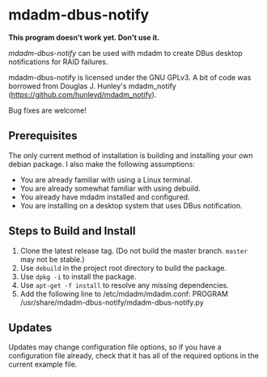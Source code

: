 # mdadm-dbus-notify

**This program doesn't work yet. Don't use it.**

_mdadm-dbus-notify_ can be used with mdadm to create DBus desktop notifications for RAID failures.

mdadm-dbus-notify is licensed under the GNU GPLv3. A bit of code was borrowed from Douglas J. Hunley's mdadm\_notify (https://github.com/hunleyd/mdadm_notify).

Bug fixes are welcome!

## Prerequisites

The only current method of installation is building and installing your own debian package. I also make the following assumptions:

*    You are already familiar with using a Linux terminal.
*    You are already somewhat familiar with using debuild.
*    You already have mdadm installed and configured.
*    You are installing on a desktop system that uses DBus notification.

## Steps to Build and Install

1.   Clone the latest release tag. (Do not build the master branch. `master` may not be stable.)
2.   Use `debuild` in the project root directory to build the package.
3.   Use `dpkg -i` to install the package.
4.   Use `apt-get -f install` to resolve any missing dependencies.
5.   Add the following line to /etc/mdadm/mdadm.conf: PROGRAM /usr/share/mdadm-dbus-notify/mdadm-dbus-notify.py

## Updates

Updates may change configuration file options, so if you have a configuration file already, check that it has all of the required options in the current example file.
